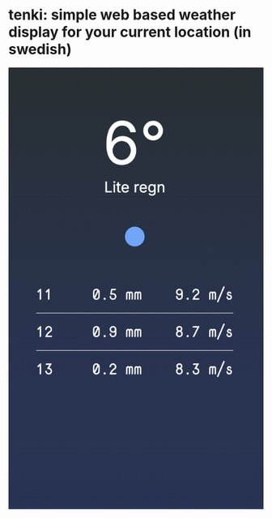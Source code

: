 # tenki: simple web based weather display for your current location (in swedish)

![](./Screenshot%202024-12-18%20at%2011.52.18.png)